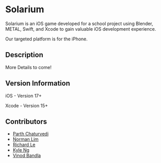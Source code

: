 # Solarium

Solarium is an iOS game developed for a school project using Blender, METAL, Swift, and Xcode to gain valuable iOS development experience.

Our targeted platform is for the iPhone.

## Description 

More Details to come!

## Version Information

iOS - Version 17+

Xcode - Version 15+

## Contributors

- [Parth Chaturvedi](https://github.com/ParthCv)
- [Norman Lim](https://github.com/normanlim)
- [Richard Le](https://github.com/le-rich)
- [Kyle Ng](https://github.com/Tissure)
- [Vinod Bandla](https://github.com/vinodbandla473)